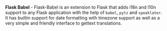 **Flask Babel** - Flask-Babel is an extension to Flask that adds i18n and l10n support to any Flask application with the help of ```babel```, ```pytz``` and ```speaklater```. It has builtin support for date formatting with timezone support as well as a very simple and friendly interface to gettext translations.